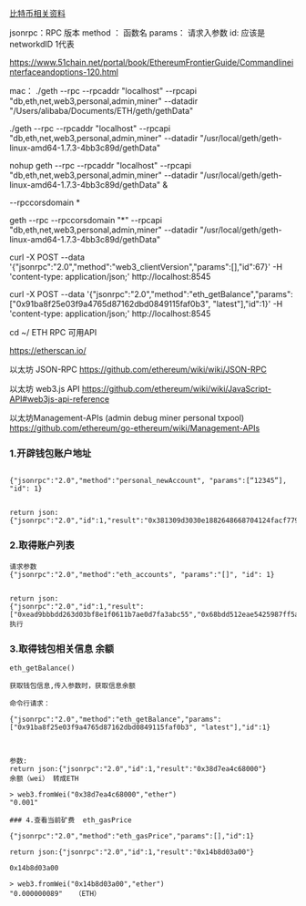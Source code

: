 [比特币相关资料](https://github.com/sunnycn2013/BiteDoc/blob/master/ziliao.md)


jsonrpc：RPC 版本
method ： 函数名
params： 请求入参数
id: 应该是networkdID  1代表

https://www.51chain.net/portal/book/EthereumFrontierGuide/Commandlineinterfaceandoptions-120.html


mac：
./geth --rpc --rpcaddr "localhost" --rpcapi  "db,eth,net,web3,personal,admin,miner" --datadir "/Users/alibaba/Documents/ETH/geth/gethData"


./geth --rpc --rpcaddr "localhost" --rpcapi  "db,eth,net,web3,personal,admin,miner" --datadir "/usr/local/geth/geth-linux-amd64-1.7.3-4bb3c89d/gethData"

nohup geth --rpc --rpcaddr "localhost" --rpcapi  "db,eth,net,web3,personal,admin,miner" --datadir "/usr/local/geth/geth-linux-amd64-1.7.3-4bb3c89d/gethData" &

--rpccorsdomain *

geth --rpc --rpccorsdomain "*" --rpcapi  "db,eth,net,web3,personal,admin,miner" --datadir "/usr/local/geth/geth-linux-amd64-1.7.3-4bb3c89d/gethData"


curl -X POST --data '{"jsonrpc":"2.0","method":"web3_clientVersion","params":[],"id":67}' -H 'content-type: application/json;' http://localhost:8545


curl -X POST --data '{"jsonrpc":"2.0","method":"eth_getBalance","params":["0x91ba8f25e03f9a4765d87162dbd0849115faf0b3", "latest"],"id":1}' -H 'content-type: application/json;' http://localhost:8545

cd ~/
ETH RPC  可用API  

https://etherscan.io/

以太坊 JSON-RPC 
https://github.com/ethereum/wiki/wiki/JSON-RPC

以太坊 web3.js API 
 https://github.com/ethereum/wiki/wiki/JavaScript-API#web3js-api-reference

以太坊Management-APIs  (admin  debug   miner   personal    txpool)
https://github.com/ethereum/go-ethereum/wiki/Management-APIs


### 1.开辟钱包账户地址

```

{"jsonrpc":"2.0","method":"personal_newAccount", "params":[“12345”], "id": 1}


return json:
{"jsonrpc":"2.0","id":1,"result":"0x381309d3030e1882648668704124facf77970f25"}

```

### 2.取得账户列表


```
请求参数
{"jsonrpc":"2.0","method":"eth_accounts", "params":"[]", "id": 1}


return json:
{"jsonrpc":"2.0","id":1,"result":["0xead9bbbdd263d03bf8e1f0611b7ae0d7fa3abc55","0x68bdd512eae5425987ff5a7d892e30bdecb912c9","0xff97cfaf08abf18aaab69ff8d038ca7101acde0f","0x6f61eac3f037864eec29831a4a18aac41eec25bb","0x9c88b0e1d92c663e9e608ce6b2d0c9da88d4c7a9","0x8738bf660f98be83016579dbec72594debd7a45a"]}
执行

```

### 3.取得钱包相关信息 余额



 ```
eth_getBalance()

获取钱包信息,传入参数时，获取信息余额

命令行请求：

{"jsonrpc":"2.0","method":"eth_getBalance","params":["0x91ba8f25e03f9a4765d87162dbd0849115faf0b3", "latest"],"id":1}



参数:
return json:{"jsonrpc":"2.0","id":1,"result":"0x38d7ea4c68000"}
余额（wei） 转成ETH

> web3.fromWei("0x38d7ea4c68000","ether")
"0.001"

### 4.查看当前矿费  eth_gasPrice

{"jsonrpc":"2.0","method":"eth_gasPrice","params":[],"id":1}

return json:{"jsonrpc":"2.0","id":1,"result":"0x14b8d03a00"}

0x14b8d03a00 

> web3.fromWei("0x14b8d03a00","ether")
"0.000000089"   （ETH）
